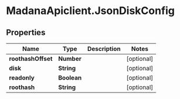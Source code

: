 # MadanaApiclient.JsonDiskConfig

## Properties

Name | Type | Description | Notes
------------ | ------------- | ------------- | -------------
**roothashOffset** | **Number** |  | [optional] 
**disk** | **String** |  | [optional] 
**readonly** | **Boolean** |  | [optional] 
**roothash** | **String** |  | [optional] 



